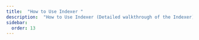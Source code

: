 ```yaml
---
title:  "How to Use Indexer "
description:  "How to Use Indexer (Detailed walkthrough of the Indexer)"
sidebar:
  order: 13
---
```

